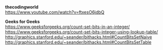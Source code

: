 **thecodingworld**
<br/>
https://www.youtube.com/watch?v=ftxesO6jdbQ

**Geeks for Geeks**
<br/>
https://www.geeksforgeeks.org/count-set-bits-in-an-integer/
<br/>
https://www.geeksforgeeks.org/count-set-bits-integer-using-lookup-table/
<br/>
http://graphics.stanford.edu/~seander/bithacks.html#CountBitsSetNaive
<br/>
http://graphics.stanford.edu/~seander/bithacks.html#CountBitsSetTable

